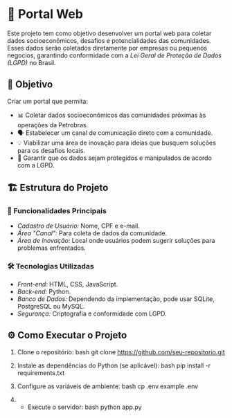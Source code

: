 # 📌 Portal Web

Este projeto tem como objetivo desenvolver um portal web para coletar dados socioeconômicos, desafios e potencialidades das comunidades. 
Esses dados serão coletados diretamente por empresas ou pequenos negocios, garantindo conformidade com a *Lei Geral de Proteção de Dados (LGPD)* no Brasil.


## 🚀 Objetivo
Criar um portal que permita:
- 📊 Coletar dados socioeconômicos das comunidades próximas às operações da Petrobras.
- 🗣 Estabelecer um canal de comunicação direto com a comunidade.
- 💡 Viabilizar uma área de inovação para ideias que busquem soluções para os desafios locais.
- 🔐 Garantir que os dados sejam protegidos e manipulados de acordo com a LGPD.

## 🏗 Estrutura do Projeto
### 📌 Funcionalidades Principais
- *Cadastro de Usuário:* Nome, CPF e e-mail.
- *Área "Canal":* Para coleta de dados da comunidade.
- *Área de Inovação:* Local onde usuários podem sugerir soluções para problemas enfrentados.

### 🛠 Tecnologias Utilizadas
- *Front-end:* HTML, CSS, JavaScript.
- *Back-end:* Python.
- *Banco de Dados:* Dependendo da implementação, pode usar SQLite, PostgreSQL ou MySQL.
- *Segurança:* Criptografia e conformidade com LGPD.

## ⚙ Como Executar o Projeto

1. Clone o repositório:
   bash
   git clone https://github.com/seu-repositorio.git

2. Instale as dependências do Python (se aplicável):
   bash
   pip install -r requirements.txt

3. Configure as variáveis de ambiente:
   bash
   cp .env.example .env

4. - Execute o servidor:
   bash
   python app.py

